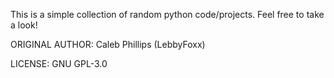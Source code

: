 This is a simple collection of random python code/projects. Feel free to take a look!

ORIGINAL AUTHOR: Caleb Phillips (LebbyFoxx)

LICENSE: GNU GPL-3.0
